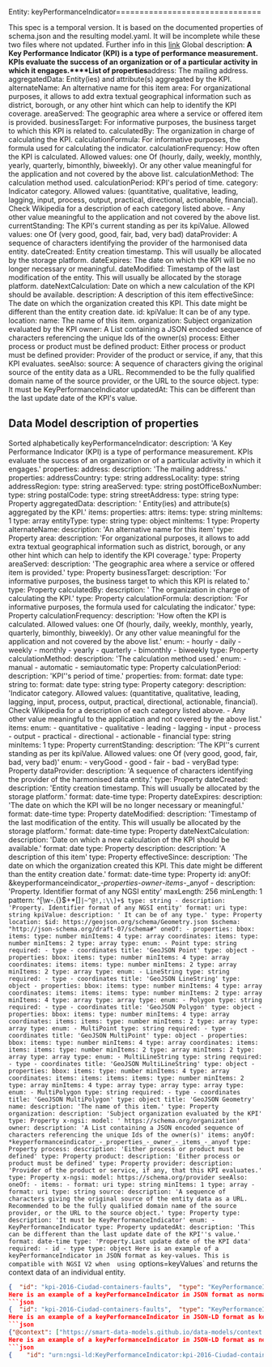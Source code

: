 Entity: keyPerformanceIndicator===============================This spec is a temporal version. It is based on the documented properties of schema.json and the resulting model.yaml. It will be incomplete while these two files where not updated. Further info in this [link](https://github.com/smart-data-models/data-models/blob/master/specs/warning_message_new_spec.md)Global description: **A Key Performance Indicator (KPI) is a type of performance measurement. KPIs evaluate the success of an organization or of a particular activity in which it engages.****List of properties**address: The mailing address.aggregatedData:  Entity(ies) and attribute(s) aggregated by the KPI.alternateName: An alternative name for this itemarea: For organizational purposes, it allows to add extra textual geographical information such as district, borough, or any other hint which can help to identify the KPI coverage.areaServed: The geographic area where a service or offered item is provided.businessTarget: For informative purposes, the business target to which this KPI is related to.calculatedBy:  The organization in charge of calculating the KPI.calculationFormula: For informative purposes, the formula used for calculating the indicator.calculationFrequency: How often the KPI is calculated. Allowed values: one Of (hourly, daily, weekly, monthly, yearly, quarterly, bimonthly, biweekly). Or any other value meaningful for the application and not covered by the above list.calculationMethod: The calculation method used.calculationPeriod: KPI's period of time.category: Indicator category. Allowed values: (quantitative, qualitative, leading, lagging, input, process, output, practical, directional, actionable, financial). Check Wikipedia for a description of each category listed above. - Any other value meaningful to the application and not covered by the above list.currentStanding: The KPI's current standing as per its kpiValue. Allowed values: one Of (very good, good, fair, bad, very bad)dataProvider: A sequence of characters identifying the provider of the harmonised data entity.dateCreated: Entity creation timestamp. This will usually be allocated by the storage platform.dateExpires: The date on which the KPI will be no longer necessary or meaningful.dateModified: Timestamp of the last modification of the entity. This will usually be allocated by the storage platform.dateNextCalculation: Date on which a new calculation of the KPI should be available.description: A description of this itemeffectiveSince: The date on which the organization created this KPI. This date might be different than the entity creation date.id: kpiValue:  It can be of any type.location: name: The name of this item.organization: Subject organization evaluated by the KPIowner: A List containing a JSON encoded sequence of characters referencing the unique Ids of the owner(s)process: Either process or product must be definedproduct: Either process or product must be definedprovider: Provider of the product or service, if any, that this KPI evaluates.seeAlso: source: A sequence of characters giving the original source of the entity data as a URL. Recommended to be the fully qualified domain name of the source provider, or the URL to the source object.type: It must be KeyPerformanceIndicatorupdatedAt: This can be different than the last update date of the KPI's value.## Data Model description of propertiesSorted alphabeticallykeyPerformanceIndicator:  description: 'A Key Performance Indicator (KPI) is a type of performance measurement. KPIs evaluate the success of an organization or of a particular activity in which it engages.'  properties:    address:      description: 'The mailing address.'      properties:        addressCountry:          type: string        addressLocality:          type: string        addressRegion:          type: string        areaServed:          type: string        postOfficeBoxNumber:          type: string        postalCode:          type: string        streetAddress:          type: string      type: Property    aggregatedData:      description: ' Entity(ies) and attribute(s) aggregated by the KPI.'      items:        properties:          attrs:            items:              type: string            minItems: 1            type: array          entityType:            type: string        type: object      minItems: 1      type: Property    alternateName:      description: 'An alternative name for this item'      type: Property    area:      description: 'For organizational purposes, it allows to add extra textual geographical information such as district, borough, or any other hint which can help to identify the KPI coverage.'      type: Property    areaServed:      description: 'The geographic area where a service or offered item is provided.'      type: Property    businessTarget:      description: 'For informative purposes, the business target to which this KPI is related to.'      type: Property    calculatedBy:      description: ' The organization in charge of calculating the KPI.'      type: Property    calculationFormula:      description: 'For informative purposes, the formula used for calculating the indicator.'      type: Property    calculationFrequency:      description: 'How often the KPI is calculated. Allowed values: one Of (hourly, daily, weekly, monthly, yearly, quarterly, bimonthly, biweekly). Or any other value meaningful for the application and not covered by the above list.'      enum:        - hourly        - daily        - weekly        - monthly        - yearly        - quarterly        - bimonthly        - biweekly      type: Property    calculationMethod:      description: 'The calculation method used.'      enum:        - manual        - automatic        - semiautomatic      type: Property    calculationPeriod:      description: 'KPI''s period of time.'      properties:        from:          format: date          type: string        to:          format: date          type: string      type: Property    category:      description: 'Indicator category. Allowed values: (quantitative, qualitative, leading, lagging, input, process, output, practical, directional, actionable, financial). Check Wikipedia for a description of each category listed above. - Any other value meaningful to the application and not covered by the above list.'      items:        enum:          - quantitative          - qualitative          - leading          - lagging          - input          - process          - output          - practical          - directional          - actionable          - financial        type: string      minItems: 1      type: Property    currentStanding:      description: 'The KPI''s current standing as per its kpiValue. Allowed values: one Of (very good, good, fair, bad, very bad)'      enum:        - veryGood        - good        - fair        - bad        - veryBad      type: Property    dataProvider:      description: 'A sequence of characters identifying the provider of the harmonised data entity.'      type: Property    dateCreated:      description: 'Entity creation timestamp. This will usually be allocated by the storage platform.'      format: date-time      type: Property    dateExpires:      description: 'The date on which the KPI will be no longer necessary or meaningful.'      format: date-time      type: Property    dateModified:      description: 'Timestamp of the last modification of the entity. This will usually be allocated by the storage platform.'      format: date-time      type: Property    dateNextCalculation:      description: 'Date on which a new calculation of the KPI should be available.'      format: date      type: Property    description:      description: 'A description of this item'      type: Property    effectiveSince:      description: 'The date on which the organization created this KPI. This date might be different than the entity creation date.'      format: date-time      type: Property    id:      anyOf: &keyperformanceindicator_-_properties_-_owner_-_items_-_anyof        - description: 'Property. Identifier format of any NGSI entity'          maxLength: 256          minLength: 1          pattern: ^[\w\-\.\{\}\$\+\*\[\]`|~^@!,:\\]+$          type: string        - description: 'Property. Identifier format of any NGSI entity'          format: uri          type: string    kpiValue:      description: ' It can be of any type.'      type: Property    location:      $id: https://geojson.org/schema/Geometry.json      $schema: "http://json-schema.org/draft-07/schema#"      oneOf:        - properties:            bbox:              items:                type: number              minItems: 4              type: array            coordinates:              items:                type: number              minItems: 2              type: array            type:              enum:                - Point              type: string          required:            - type            - coordinates          title: 'GeoJSON Point'          type: object        - properties:            bbox:              items:                type: number              minItems: 4              type: array            coordinates:              items:                items:                  type: number                minItems: 2                type: array              minItems: 2              type: array            type:              enum:                - LineString              type: string          required:            - type            - coordinates          title: 'GeoJSON LineString'          type: object        - properties:            bbox:              items:                type: number              minItems: 4              type: array            coordinates:              items:                items:                  items:                    type: number                  minItems: 2                  type: array                minItems: 4                type: array              type: array            type:              enum:                - Polygon              type: string          required:            - type            - coordinates          title: 'GeoJSON Polygon'          type: object        - properties:            bbox:              items:                type: number              minItems: 4              type: array            coordinates:              items:                items:                  type: number                minItems: 2                type: array              type: array            type:              enum:                - MultiPoint              type: string          required:            - type            - coordinates          title: 'GeoJSON MultiPoint'          type: object        - properties:            bbox:              items:                type: number              minItems: 4              type: array            coordinates:              items:                items:                  items:                    type: number                  minItems: 2                  type: array                minItems: 2                type: array              type: array            type:              enum:                - MultiLineString              type: string          required:            - type            - coordinates          title: 'GeoJSON MultiLineString'          type: object        - properties:            bbox:              items:                type: number              minItems: 4              type: array            coordinates:              items:                items:                  items:                    items:                      type: number                    minItems: 2                    type: array                  minItems: 4                  type: array                type: array              type: array            type:              enum:                - MultiPolygon              type: string          required:            - type            - coordinates          title: 'GeoJSON MultiPolygon'          type: object      title: 'GeoJSON Geometry'    name:      description: 'The name of this item.'      type: Property    organization:      description: 'Subject organization evaluated by the KPI'      type: Property      x-ngsi:        model: ' https://schema.org/organization'    owner:      description: 'A List containing a JSON encoded sequence of characters referencing the unique Ids of the owner(s)'      items:        anyOf: *keyperformanceindicator_-_properties_-_owner_-_items_-_anyof      type: Property    process:      description: 'Either process or product must be defined'      type: Property    product:      description: 'Either process or product must be defined'      type: Property    provider:      description: 'Provider of the product or service, if any, that this KPI evaluates.'      type: Property      x-ngsi:        model: https://schema.org/provider    seeAlso:      oneOf:        - items:            - format: uri              type: string          minItems: 1          type: array        - format: uri          type: string    source:      description: 'A sequence of characters giving the original source of the entity data as a URL. Recommended to be the fully qualified domain name of the source provider, or the URL to the source object.'      type: Property    type:      description: 'It must be KeyPerformanceIndicator'      enum:        - KeyPerformanceIndicator      type: Property    updatedAt:      description: 'This can be different than the last update date of the KPI''s value.'      format: date-time      type: 'Property.Last update date of the KPI data'  required:    - id    - type  type: objectHere is an example of a keyPerformanceIndicator in JSON format as key-values. This is compatible with NGSI V2 when  using `options=keyValues` and returns the context data of an individual entity.```json{  "id": "kpi-2016-Ciudad-containers-faults",  "type": "KeyPerformanceIndicator",  "name": "Incidencias-Contenedores-Mensual",  "description": "Number of incidences raised on containers per month",  "category": ["quantitative"],  "organization": {    "name": "Ayuntamiento de Ciudad"  },  "provider": {    "name": "Cleaning Service Provider S.A."  },  "kpiValue": 20,  "currentStanding": "good",  "calculationPeriod": {    "from": "2016-06-01",    "to": "2016-06-30"  },  "calculationMethod": "automatic",  "calculationFrequency": "monthly",  "dateModified": "2016-06-29T15:59:09.224Z",  "dateNextCalculation": "2016-07-31",  "address": {    "addressLocality": "Ciudad",    "addressCountry": "ESP"  },  "process": "Garbage Collection"}```Here is an example of a keyPerformanceIndicator in JSON format as normalized. This is compatible with NGSI V2 when  using `options=keyValues` and returns the context data of an individual entity.```json{  "id": "kpi-2016-Ciudad-containers-faults",  "type": "KeyPerformanceIndicator",  "category": {    "value": ["quantitative"]  },  "dateModified": {    "type": "DateTime",    "value": "2016-06-29T15:59:09.224Z"  },  "calculationFrequency": {    "value": "monthly"  },  "description": {    "value": "Number of incidences raised on containers per month"  },  "currentStanding": {    "value": "good"  },  "address": {    "type": "PostalAddress",    "value": {      "addressLocality": "Ciudad",      "addressCountry": "ESP"    }  },  "calculationPeriod": {    "value": {      "to": "2016-06-30",      "from": "2016-06-01"    }  },  "dateNextCalculation": {    "type": "DateTime",    "value": "2016-07-31"  },  "calculationMethod": {    "value": "automatic"  },  "provider": {    "value": {      "name": "Cleaning Service Provider S.A."    }  },  "organization": {    "value": {      "name": "Ayuntamiento de Ciudad"    }  },  "kpiValue": {    "value": 20  },  "name": {    "value": "Incidencias-Contenedores-Mensual"  },  "process": {    "value": "Garbage Collection"  }}```Here is an example of a keyPerformanceIndicator in JSON-LD format as key-values. This is compatible with NGSI-LD when not using options and returns the context data of an individual entity.```json{"@context": ["https://smart-data-models.github.io/data-models/context.jsonld",              "https://uri.etsi.org/ngsi-ld/v1/ngsi-ld-core-context.jsonld"], "address": {"addressCountry": "ESP",             "addressLocality": "Ciudad",             "type": "PostalAddress"}, "calculationFrequency": "monthly", "calculationMethod": "automatic", "calculationPeriod": {"from": "2016-06-01", "to": "2016-06-30"}, "category": ["quantitative"], "currentStanding": "good", "dateNextCalculation": {"@type": "DateTime", "@value": "2016-07-31Z"}, "description": "Number of incidences raised on containers per month", "id": "urn:ngsi-ld:KeyPerformanceIndicator:kpi-2016-Ciudad-containers-faults", "kpiValue": 20, "modifiedAt": "2016-06-29T15:59:09.224Z", "name": "Incidencias-Contenedores-Mensual", "organization": {"name": "Ayuntamiento de Ciudad"}, "process": "Garbage Collection", "provider": {"name": "Cleaning Service Provider S.A."}, "type": "KeyPerformanceIndicator"}```Here is an example of a keyPerformanceIndicator in JSON-LD format as normalized. This is compatible with NGSI-LD when not using options and returns the context data of an individual entity.```json{    "id": "urn:ngsi-ld:KeyPerformanceIndicator:kpi-2016-Ciudad-containers-faults",    "type": "KeyPerformanceIndicator",    "modifiedAt": "2016-06-29T15:59:09.224Z",    "category": {        "type": "Property",        "value": [            "quantitative"        ]    },    "calculationFrequency": {        "type": "Property",        "value": "monthly"    },    "description": {        "type": "Property",        "value": "Number of incidences raised on containers per month"    },    "currentStanding": {        "type": "Property",        "value": "good"    },    "address": {        "type": "Property",        "value": {            "addressLocality": "Ciudad",            "addressCountry": "ESP",            "type": "PostalAddress"        }    },    "calculationPeriod": {        "type": "Property",        "value": {            "to": "2016-06-30",            "from": "2016-06-01"        }    },    "dateNextCalculation": {        "type": "Property",        "value": {            "@type": "DateTime",            "@value": "2016-07-31Z"        }    },    "calculationMethod": {        "type": "Property",        "value": "automatic"    },    "provider": {        "type": "Property",        "value": {            "name": "Cleaning Service Provider S.A."        }    },    "organization": {        "type": "Property",        "value": {            "name": "Ayuntamiento de Ciudad"        }    },    "kpiValue": {        "type": "Property",        "value": 20    },    "name": {        "type": "Property",        "value": "Incidencias-Contenedores-Mensual"    },    "process": {        "type": "Property",        "value": "Garbage Collection"    },    "@context": [        "https://smart-data-models.github.io/data-models/context.jsonld",        "https://uri.etsi.org/ngsi-ld/v1/ngsi-ld-core-context.jsonld"    ]}```